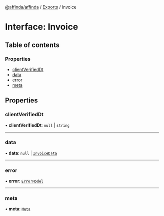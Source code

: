 [@affinda/affinda](../README.md) / [Exports](../modules.md) / Invoice

# Interface: Invoice

## Table of contents

### Properties

- [clientVerifiedDt](Invoice.md#clientverifieddt)
- [data](Invoice.md#data)
- [error](Invoice.md#error)
- [meta](Invoice.md#meta)

## Properties

### clientVerifiedDt

• **clientVerifiedDt**: ``null`` \| `string`

___

### data

• **data**: ``null`` \| [`InvoiceData`](InvoiceData.md)

___

### error

• **error**: [`ErrorModel`](ErrorModel.md)

___

### meta

• **meta**: [`Meta`](Meta.md)
